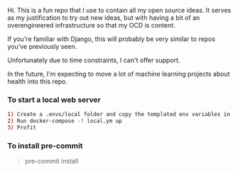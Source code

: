 Hi. This is a fun repo that I use to contain all my open source ideas. It serves as my justification to try out new 
ideas, but with having a bit of an overengineered infrastructure so that my OCD is content.

If you're familiar with Django, this will probably be very similar to repos you've previously seen. 

Unfortunately due to time constraints, I can't offer support.  

In the future, I'm expecting to move a lot of machine learning projects about health into this repo.

### To start a local web server
~~~bash
1) Create a .envs/local folder and copy the templated env variables in there
2) Run docker-compose -f local.ym up
3) Profit
~~~ 

### To install pre-commit
> pre-commit install

